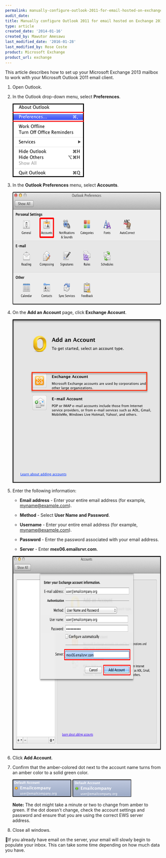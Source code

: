 ```yaml
---
permalink: manually-configure-outlook-2011-for-email-hosted-on-exchange-2013/
audit_date:
title: Manually configure Outlook 2011 for email hosted on Exchange 2013
type: article
created_date: '2014-01-16'
created_by: Mawutor Amesawu
last_modified_date: '2016-01-28'
last_modified_by: Rose Coste
product: Microsoft Exchange
product_url: exchange
---
```


This article describes how to set up your
Microsoft Exchange 2013 mailbox
to work with your
Microsoft Outlook 2011 email client.

1. Open Outlook.

2. In the Outlook drop-down menu, select **Preferences**.

   <img src="1_53.png" width="231" height="238" />

3. In the **Outlook Preferences** menu, select **Accounts**.

   <img src="2_50.png" width="640" height="364" />

4. On the **Add an Account** page, click **Exchange Account**.

   <img src="01_0.png" width="496" height="529" />

5. Enter the following information:

   - **Email address** - Enter your entire email address
     (for example, myname@example.com).

   - **Method** - Select **User Name and Password**.

   - **Username** - Enter your entire email address
     (for example, myname@example.com).

   - **Password** - Enter the password associated with your email address.

   - **Server** - Enter **mex06.emailsrvr.com**.

   <img src="3_47.png" width="739" height="627" />


6. Click **Add Account**.

7. Confirm that the amber-colored dot next to the account name turns from an amber
   color to a solid green color.

   <img src="amber.png" width="190" height="56" />
   <img src="green.png" width="190" height="56" />

   **Note:** The dot might take a minute or two to change from amber to green.
   If the dot doesn't change, check the account settings and password and
   ensure that you are using the correct EWS server address.

8. Close all windows.

If you already have email on the server, your email will slowly begin
to populate your inbox. This can take some time depending on how much
data you have.
